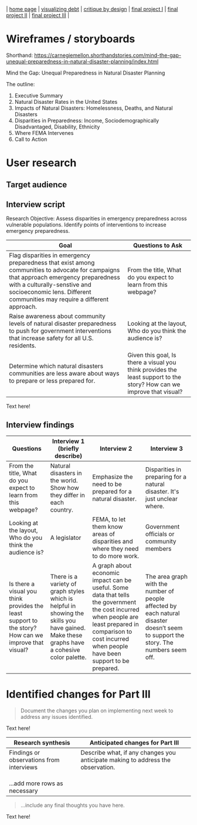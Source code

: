 | [home page](https://cmustudent.github.io/tswd-portfolio-templates/) | [visualizing debt](visualizing-government-debt) | [critique by design](critique-by-design) | [final project I](final-project-part-one) | [final project II](final-project-part-two) | [final project III](final-project-part-three) |

# Wireframes / storyboards


Shorthand: https://carnegiemellon.shorthandstories.com/mind-the-gap-unequal-preparedness-in-natural-disaster-planning/index.html

Mind the Gap: Unequal Preparedness in Natural Disaster Planning 

The outline: 

1. Executive Summary
2. Natural Disaster Rates in the United States
3. Impacts of Natural Disasters: Homelessness, Deaths, and Natural Disasters
4. Disparities in Preparedness: Income, Sociodemographically Disadvantaged, Disability, Ethnicity 
5. Where FEMA Intervenes
6. Call to Action 

# User research 

## Target audience


## Interview script
Research Objective: Assess disparities in emergency preparedness across vulnerable populations. Identify points of interventions to increase emergency preparedness.

| Goal | Questions to Ask |
|------|------------------|
| Flag disparities in emergency preparedness that exist among communities to advocate for campaigns that approach emergency preparedness with a culturally-senstive and socioeconomic lens. Different communities may require a different approach.     |   From the title, What do you expect to learn from this webpage?               |
| Raise awareness about community levels of natural disaster preparedness to push for government interventions that increase safety for all U.S. residents.    |   Looking at the layout, Who do you think the audience is?               |
| Determine which natural disasters communities are less aware about ways to prepare or less prepared for.| Given this goal, Is there a visual you think provides the least support to the story? How can we improve that visual?                   |


Text here!

## Interview findings

| Questions               | Interview 1 (briefly describe) | Interview 2 | Interview 3 |
|-------------------------|--------------------------------|-------------|-------------|
| From the title, What do you expect to learn from this webpage? | Natural disasters in the world. Show how they differ in each country.| Emphasize the need to be prepared for a natural disaster. | Disparities in preparing for a natural disaster. It's just unclear where. |
|  Looking at the layout, Who do you think the audience is?| A legislator |FEMA, to let them know areas of disparities and where they need to do more work. | Government officials or community members|
|  Is there a visual you think provides the least support to the story? How can we improve that visual?|  There is a variety of graph styles which is helpful in showing the skills you have gained. Make these graphs have a cohesive color palette.| A graph about economic impact can be useful. Some data that tells the government the cost incurred when people are least prepared in comparison to cost incurred when people have been support to be prepared. |The area graph with the number of people affected by each natural disaster doesn’t seem to support the story. The numbers seem off. |

# Identified changes for Part III
> Document the changes you plan on implementing next week to address any issues identified.  

Text here!

| Research synthesis                       | Anticipated changes for Part III                                                |
|------------------------------------------|---------------------------------------------------------------------------------|
| Findings or observations from interviews | Describe what, if any changes you anticipate making to address the observation. |
|                                          |                                                                                 |
|                                          |                                                                                 |
|                                          |                                                                                 |
| ...add more rows as necessary            |                                                                                 |

> ...include any final thoughts you have here. 

Text here!



